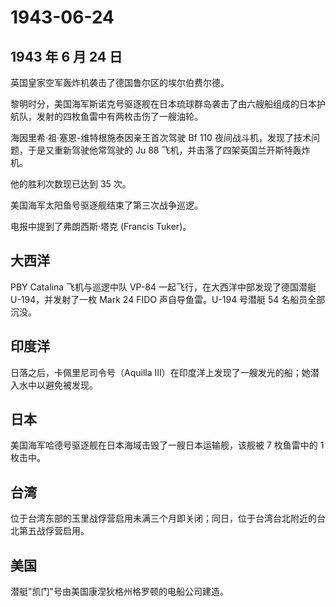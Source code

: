 # 1943-06-24

## 1943 年 6 月 24 日

英国皇家空军轰炸机袭击了德国鲁尔区的埃尔伯费尔德。

黎明时分，美国海军斯诺克号驱逐舰在日本琉球群岛袭击了由六艘船组成的日本护航队，发射的四枚鱼雷中有两枚击伤了一艘油轮。

海因里希·祖·塞恩-维特根施泰因亲王首次驾驶 Bf 110
夜间战斗机，发现了技术问题，于是又重新驾驶他常驾驶的 Ju 88
飞机，并击落了四架英国兰开斯特轰炸机。

他的胜利次数现已达到 35 次。

美国海军太阳鱼号驱逐舰结束了第三次战争巡逻。

电报中提到了弗朗西斯·塔克 (Francis Tuker)。

## 大西洋

PBY Catalina 飞机与巡逻中队 VP-84 一起飞行，在大西洋中部发现了德国潜艇
U-194，并发射了一枚 Mark 24 FIDO 声自导鱼雷。U-194 号潜艇 54
名船员全部沉没。

## 印度洋

日落之后，卡佩里尼司令号（Aquilla
III）在印度洋上发现了一艘发光的船；她潜入水中以避免被发现。

## 日本

美国海军哈德号驱逐舰在日本海域击毁了一艘日本运输舰，该舰被 7 枚鱼雷中的
1 枚击中。

## 台湾

位于台湾东部的玉里战俘营启用未满三个月即关闭；同日，位于台湾台北附近的台北第五战俘营启用。

## 美国

潜艇"凯门"号由美国康涅狄格州格罗顿的电船公司建造。

